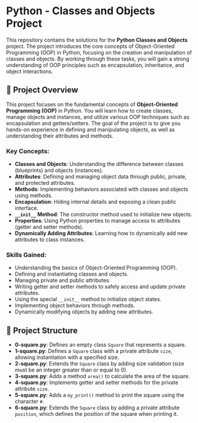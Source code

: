 # Python - Classes and Objects Project

This repository contains the solutions for the **Python Classes and Objects** project. The project introduces the core concepts of Object-Oriented Programming (OOP) in Python, focusing on the creation and manipulation of classes and objects. By working through these tasks, you will gain a strong understanding of OOP principles such as encapsulation, inheritance, and object interactions.

## 📝 Project Overview

This project focuses on the fundamental concepts of **Object-Oriented Programming (OOP)** in Python. You will learn how to create classes, manage objects and instances, and utilize various OOP techniques such as encapsulation and getters/setters. The goal of the project is to give you hands-on experience in defining and manipulating objects, as well as understanding their attributes and methods.

### Key Concepts:
- **Classes and Objects**: Understanding the difference between classes (blueprints) and objects (instances).
- **Attributes**: Defining and managing object data through public, private, and protected attributes.
- **Methods**: Implementing behaviors associated with classes and objects using methods.
- **Encapsulation**: Hiding internal details and exposing a clean public interface.
- **`__init__` Method**: The constructor method used to initialize new objects.
- **Properties**: Using Python properties to manage access to attributes (getter and setter methods).
- **Dynamically Adding Attributes**: Learning how to dynamically add new attributes to class instances.

### Skills Gained:
- Understanding the basics of Object-Oriented Programming (OOP).
- Defining and instantiating classes and objects.
- Managing private and public attributes.
- Writing getter and setter methods to safely access and update private attributes.
- Using the special `__init__` method to initialize object states.
- Implementing object behaviors through methods.
- Dynamically modifying objects by adding new attributes.

## 📂 Project Structure

- **0-square.py**: Defines an empty class `Square` that represents a square.
- **1-square.py**: Defines a `Square` class with a private attribute `size`, allowing instantiation with a specified size.
- **2-square.py**: Extends the `Square` class by adding size validation (size must be an integer greater than or equal to 0).
- **3-square.py**: Adds a method `area()` to calculate the area of the square.
- **4-square.py**: Implements getter and setter methods for the private attribute `size`.
- **5-square.py**: Adds a `my_print()` method to print the square using the character `#`.
- **6-square.py**: Extends the `Square` class by adding a private attribute `position`, which defines the position of the square when printing it.
